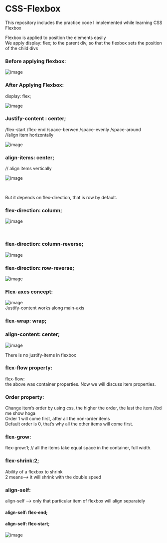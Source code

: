 # CSS-Flexbox
This repository includes the practice code I implemented while learning CSS Flexbox

Flexbox is applied to position the elements easily </br>
We apply display: flex; to the parent div, so that the flexbox sets the position of the child divs </br>
### Before applying flexbox:

![image](https://github.com/Faiqa-batool/CSS-Flexbox/assets/115587465/6c54749e-23c3-4f34-9c11-bd36dee25d1d)
</br>

### After Applying Flexbox:

display: flex;

![image](https://github.com/Faiqa-batool/CSS-Flexbox/assets/115587465/8029c326-7a50-473d-ab19-ad5767f0a4d5)
</br>

### Justify-content : center; 

/flex-start /flex-end /space-berwen /space-evenly /space-around </br>
//align item horizontally

![image](https://github.com/Faiqa-batool/CSS-Flexbox/assets/115587465/15c1a2e0-f2ac-465a-a39e-7cbbc1f18257)
</br>

### align-items: center; 

// align items vertically
</br>

![image](https://github.com/Faiqa-batool/CSS-Flexbox/assets/115587465/6fc6a247-295f-4287-b678-fce3fb6314e2)

</br>

But it depends on flex-direction, that is row by default.</br>

### flex-direction: column;

![image](https://github.com/Faiqa-batool/CSS-Flexbox/assets/115587465/aaa1cf8f-e975-438f-a60b-36414bda530c)

</br>

### flex-direction: column-reverse;

![image](https://github.com/Faiqa-batool/CSS-Flexbox/assets/115587465/bef11961-3c1d-466c-a939-1ddbd203245e)
</br>

### flex-direction: row-reverse;

![image](https://github.com/Faiqa-batool/CSS-Flexbox/assets/115587465/8b367864-fedc-4abd-a0c6-405f1194ef90)
</br>

### Flex-axes concept:

![image](https://github.com/Faiqa-batool/CSS-Flexbox/assets/115587465/73bc6924-9ee3-433a-9e9e-9c55c9b3ccb9)
</br>
Justify-content works along main-axis
</br>

### flex-wrap: wrap;

### align-content: center;

![image](https://github.com/Faiqa-batool/CSS-Flexbox/assets/115587465/9d067448-0b59-45dd-9735-72a15b50ded4)
</br>

There is no justify-items in flexbox

### flex-flow property:

flex-flow: <flex-direction> <flex-wrap>
</br>
the above was container properties. Now we will discuss item properties.
</br>

### Order property:

Change item’s order by using css, the higher the order, the last the item  //bd me show hoga </br>
Order 1 will come first, after all the non-order items</br>
Default order is 0, that’s why all the other items will come first.</br>

### flex-grow:

flex-grow:1;  // all the items take equal space in the container, full width. </br>

### flex-shrink:2;

Ability of a flexbox to shrink </br>
2 means--> it will shrink with the double speed</br>

### align-self:

align-self --> only that particular item of flexbox will align separately</br>

#### align-self: flex-end;

#### align-self: flex-start;

![image](https://github.com/Faiqa-batool/CSS-Flexbox/assets/115587465/80ab4c3f-e180-4907-9a8f-e573387fd29b)

